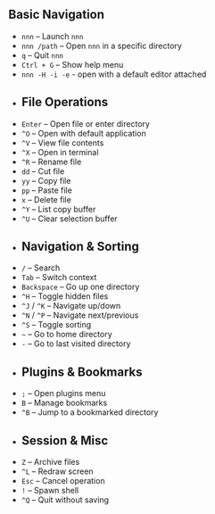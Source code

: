 ## Basic Navigation
- `nnn` – Launch `nnn`
- `nnn /path` – Open `nnn` in a specific directory
- `q` – Quit `nnn`
- `Ctrl + G` – Show help menu
- `nnn -H -i -e`  - open with a default editor attached
- ## File Operations
- `Enter` – Open file or enter directory
- `^O` – Open with default application
- `^V` – View file contents
- `^X` – Open in terminal
- `^R` – Rename file
- `dd` – Cut file
- `yy` – Copy file
- `pp` – Paste file
- `x` – Delete file
- `^Y` – List copy buffer
- `^U` – Clear selection buffer
- ## Navigation & Sorting
- `/` – Search
- `Tab` – Switch context
- `Backspace` – Go up one directory
- `^H` – Toggle hidden files
- `^J` / `^K` – Navigate up/down
- `^N` / `^P` – Navigate next/previous
- `^S` – Toggle sorting
- `~` – Go to home directory
- `-` – Go to last visited directory
- ## Plugins & Bookmarks
- `;` – Open plugins menu
- `B` – Manage bookmarks
- `^B` – Jump to a bookmarked directory
- ## Session & Misc
- `Z` – Archive files
- `^L` – Redraw screen
- `Esc` – Cancel operation
- `!` – Spawn shell
- `^Q` – Quit without saving